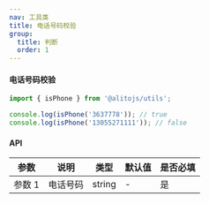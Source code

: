```yaml
---
nav: 工具类
title: 电话号码校验
group:
  title: 判断
  order: 1
---
```


#### 电话号码校验

```js
import { isPhone } from '@alitojs/utils';

console.log(isPhone('3637778')); // true
console.log(isPhone('13055271111')); // false
```

#### API

| 参数   | 说明     | 类型   | 默认值 | 是否必填 |
| ------ | -------- | ------ | ------ | -------- |
| 参数 1 | 电话号码 | string |   -     | 是       |
